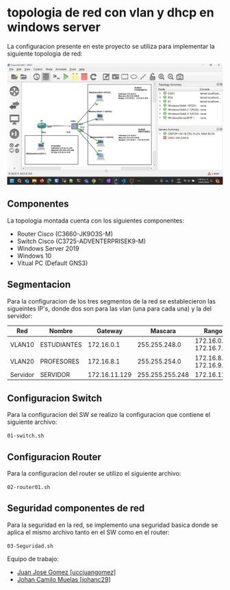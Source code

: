 # topologia de red con vlan y dhcp en windows server

La configuracion presente en este proyecto se utiliza para implementar la siguiente topologia de red:

![Topologia de red](/images/topologia.png)

## Componentes

La topologia montada cuenta con los siguientes componentes:

* Router Cisco (C3660-JK9O3S-M)
* Switch Cisco (C3725-ADVENTERPRISEK9-M)
* Windows Server 2019
* Windows 10
* Vitual PC (Default GNS3)

## Segmentacion

Para la configuracion de los tres segmentos de la red se establecieron las sigueintes IP's, donde dos son para las vlan (una para cada una) y la del servidor:

| Red | Nombre | Gateway | Mascara | Rango IP |
|----------|----------|----------|----------|----------|
| VLAN10    | ESTUDIANTES   | 172.16.0.1   | 255.255.248.0 | 172.16.0.1 - 172.16.7.254 |
| VLAN20    | PROFESORES  | 172.16.8.1   | 255.255.254.0 | 172.16.8.1 - 172.16.9.254 |
| Servidor    | SERVIDOR   | 172.16.11.129   | 255.255.255.248 | 172.16.11.134 |

## Configuracion Switch

Para la configuracion del SW se realizo la configuracion que contiene el siguiente archivo:

`01-switch.sh`

## Configuracion Router

Para la configuracion del router se utilizo el siguiente archivo:

`02-router01.sh`

## Seguridad componentes de red

Para la seguridad en la red, se implemento una seguridad basica donde se aplica el mismo archivo tanto en el SW como en el router:

`03-Seguridad.sh`

Equipo de trabajo:
* [Juan Jose Gomez [uccjuangomez] ](https://github.com/uccjuangomez)
* [Johan Camilo Muelas [johanc29]](https://github.com/johanc29)
